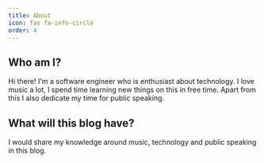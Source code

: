 ```yaml
---
title: About
icon: fas fa-info-circle
order: 4
---
```


## Who am I?

Hi there! I'm a software engineer who is enthusiast about technology. 
I love music a lot, I spend time learning new things on this in free time. 
Apart from this I also dedicate my time for public speaking. 

## What will this blog have?
I would share my knowledge around music, technology and public speaking in this blog. 